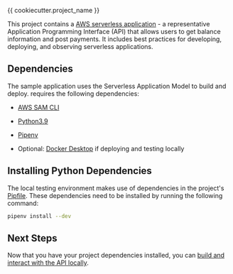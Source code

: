 {{ cookiecutter.project_name }}

This project contains a [AWS serverless application](https://aws.amazon.com/serverless) - a representative Application Programming Interface (API) that allows users to get balance information and post payments. It includes best practices for developing, deploying, and observing serverless applications.

## Dependencies

The sample application uses the Serverless Application Model to build and deploy. requires the following dependencies:

* [AWS SAM CLI](https://docs.aws.amazon.com/serverless-application-model/latest/developerguide/install-sam-cli.html)

* [Python3.9](https://www.python.org/downloads/release/python-390/)

* [Pipenv](https://pipenv.pypa.io/en/latest/)

* Optional: [Docker Desktop](https://www.docker.com/products/docker-desktop/) if deploying and testing locally

## Installing Python Dependencies

The local testing environment makes use of dependencies in the project's [Pipfile](./Pipfile). These dependencies need to be installed by running the following command:

```bash
pipenv install --dev
```

## Next Steps

Now that you have your project dependencies installed, you can [build and interact with the API locally](./README-INTERACTING-LOCALLY.md).
